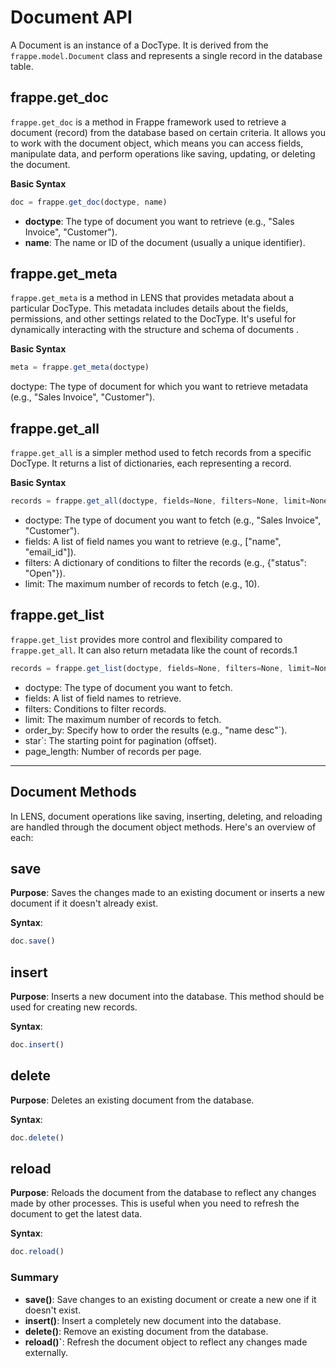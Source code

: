 # Document API

A Document is an instance of a DocType. It is derived from the  `frappe.model.Document`  class and represents a single record in the database table.

## frappe.get_doc ##

`frappe.get_doc` is a method in Frappe framework used to retrieve a document (record) from the database based on certain criteria. It allows you to work with the document object, which means you can access fields, manipulate data, and perform operations like saving, updating, or deleting the document.

**Basic Syntax**

 ``` javascript
 doc = frappe.get_doc(doctype, name)
```
-   **doctype**: The type of document you want to retrieve (e.g., "Sales Invoice", "Customer").
-   **name**: The name or ID of the document (usually a unique identifier).

## frappe.get_meta ##
`frappe.get_meta` is a method in LENS that provides metadata about a particular DocType. This metadata includes details about the fields, permissions, and other settings related to the DocType. It's useful for dynamically interacting with the structure and schema of documents .

**Basic Syntax**
``` javascript
meta = frappe.get_meta(doctype)
```
doctype: The type of document for which you want to retrieve metadata (e.g., "Sales Invoice", "Customer").

## frappe.get_all ##
`frappe.get_all` is a simpler method used to fetch records from a specific DocType. It returns a list of dictionaries, each representing a record.

**Basic Syntax**
``` javascript
records = frappe.get_all(doctype, fields=None, filters=None, limit=None)
```
-   doctype: The type of document you want to fetch (e.g., "Sales Invoice", "Customer").
-   fields: A list of field names you want to retrieve (e.g., ["name", "email_id"]).
-   filters: A dictionary of conditions to filter the records (e.g., {"status": "Open"}).
-   limit: The maximum number of records to fetch (e.g., 10).

## frappe.get_list
`frappe.get_list` provides more control and flexibility compared to `frappe.get_all`. It can also return metadata like the count of records.1
``` javascript
records = frappe.get_list(doctype, fields=None, filters=None, limit=None, order_by=None, start=None, page_length=None)
```
-   doctype: The type of document you want to fetch.
-   fields: A list of field names to retrieve.
-   filters: Conditions to filter records.
-   limit: The maximum number of records to fetch.
-   order_by: Specify how to order the results (e.g., "name desc"`).
-   star`: The starting point for pagination (offset).
-   page_length: Number of records per page.

---

## Document Methods

In LENS, document operations like saving, inserting, deleting, and reloading are handled through the document object methods. Here's an overview of each:

## save

**Purpose**: Saves the changes made to an existing document or inserts a new document if it doesn't already exist.

**Syntax**:
``` javascript
doc.save()
```
## insert
**Purpose**: Inserts a new document into the database. This method should be used for creating new records.

**Syntax**:
``` javascript
doc.insert()
```
## delete
**Purpose**: Deletes an existing document from the database.

**Syntax**:
``` javascript
doc.delete()
```

## reload
**Purpose**: Reloads the document from the database to reflect any changes made by other processes. This is useful when you need to refresh the document to get the latest data.

**Syntax**:
```javascript
doc.reload()
```
### Summary

-   **save()**: Save changes to an existing document or create a new one if it doesn't exist.
-   **insert()**: Insert a completely new document into the database.
-   **delete()**: Remove an existing document from the database.
-   **reload()`**: Refresh the document object to reflect any changes made externally.





















<!--stackedit_data:
eyJoaXN0b3J5IjpbLTU0NjMyNzc5MCw4Nzk2MzQxMjgsMTI4Nz
MzMDg3Ml19
-->